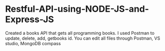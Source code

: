 # Restful-API-using-NODE-JS-and-Express-JS
Created a books API that gets all programming books. I used Postman to update, delete, add, getbooks id. You can edit all files through Postman, VS studio, MongoDB compass

